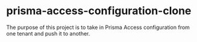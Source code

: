 # prisma-access-configuration-clone
The purpose of this project is to take in Prisma Access configuration from one tenant and push it to another.
